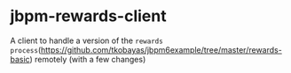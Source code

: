 # jbpm-rewards-client
A client to handle a version of the `rewards process`(https://github.com/tkobayas/jbpm6example/tree/master/rewards-basic) remotely (with a few changes)
